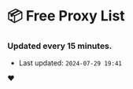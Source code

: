 # :package: Free Proxy List
### Updated every 15 minutes.

- Last updated: `2024-07-29 19:41`

:heart:
